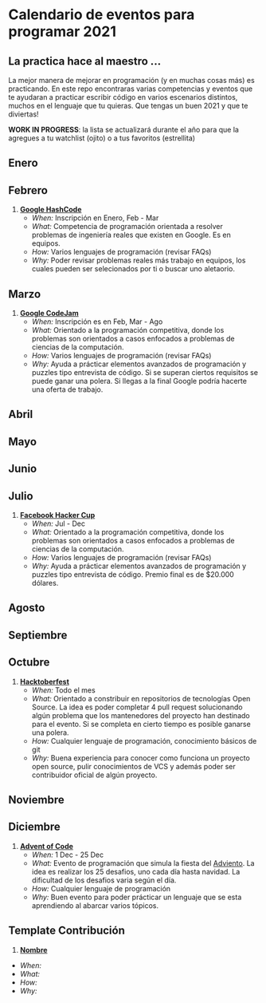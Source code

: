 # Calendario de eventos para programar 2021

## La practica hace al maestro ...
La mejor manera de mejorar en programación (y en muchas cosas más) es practicando. En este repo encontraras varias competencias y eventos que te ayudaran a practicar escribir código en varios escenarios distintos, muchos en el lenguaje que tu quieras. Que tengas un buen 2021 y que te diviertas!

**WORK IN PROGRESS**: la lista se actualizará durante el año para que la agregues a tu watchlist (ojito) o a tus favoritos (estrellita)

## Enero

## Febrero
1. [**Google HashCode**](https://codingcompetitions.withgoogle.com/hashcode)
    - *When:* Inscripción en Enero, Feb - Mar
    - *What:* Competencia de programación orientada a resolver problemas de ingeniería reales que existen en Google. Es en equipos.
    - *How:* Varios lenguajes de programación (revisar FAQs)
    - *Why:* Poder revisar problemas reales más trabajo en equipos, los cuales pueden ser selecionados por ti o buscar uno aletaorio. 

## Marzo
1. [**Google CodeJam**](https://codingcompetitions.withgoogle.com/codejam)
   - *When:* Inscripción es en Feb, Mar - Ago
   - *What:* Orientado a la programación competitiva, donde los problemas son orientados a casos enfocados a problemas de ciencias de la computación. 
   - *How:* Varios lenguajes de programación (revisar FAQs)
   - *Why:* Ayuda a prácticar elementos avanzados de programación y puzzles tipo entrevista de código. Si se superan ciertos requisitos se puede ganar una polera. Si llegas a la final Google podría hacerte una oferta de trabajo. 
## Abril
## Mayo
## Junio
## Julio
1. [**Facebook Hacker Cup**](https://www.facebook.com/codingcompetitions/hacker-cup)
   - *When:* Jul - Dec
   - *What:* Orientado a la programación competitiva, donde los problemas son orientados a casos enfocados a problemas de ciencias de la computación. 
   - *How:* Varios lenguajes de programación (revisar FAQs)
   - *Why:* Ayuda a prácticar elementos avanzados de programación y puzzles tipo entrevista de código. Premio final es de $20.000 dólares. 

## Agosto
## Septiembre
## Octubre 
1. [**Hacktoberfest**](https://hacktoberfest.digitalocean.com/)
   - *When:* Todo el mes
   - *What:* Orientado a constribuir en repositorios de tecnologías Open Source. La idea es poder completar 4 pull request solucionando algún problema que los mantenedores del proyecto han destinado para el evento. Si se completa en cierto tiempo es posible ganarse una polera.
   - *How:* Cualquier lenguaje de programación, conocimiento básicos de git
   - *Why:* Buena experiencia para conocer como funciona un proyecto open source, pulir conocimientos de VCS y además poder ser contribuidor oficial de algún proyecto.
## Noviembre

## Diciembre 
1. [**Advent of Code**](https://adventofcode.com/)
   - *When:* 1 Dec - 25 Dec
   - *What:* Evento de programación que simula la fiesta del [Adviento](https://es.wikipedia.org/wiki/Adviento). La idea es realizar los 25 desafios, uno cada día hasta navidad. La dificultad de los desafios varia según el día. 
   - *How:* Cualquier lenguaje de programación
   - *Why:* Buen evento para poder prácticar un lenguaje que se esta aprendiendo al abarcar varios tópicos.
  
  

## Template Contribución
1. [**Nombre**](URL)
  - *When:*
  - *What:*
  - *How:*
  - *Why:*


